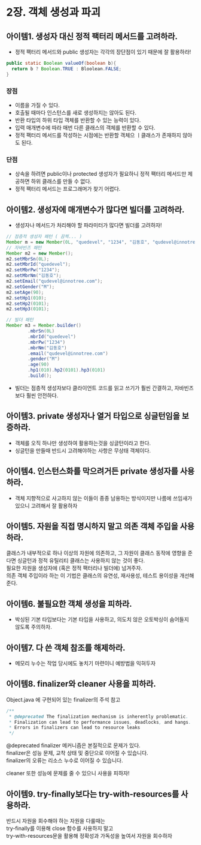 # 2장. 객체 생성과 파괴

## 아이템1. 생성자 대신 정적 팩터리 메서드를 고려하라.
+ 정적 팩터리 메서드와 public 생성자는 각각의 장단점이 있기 때문에 잘 활용하라!
```java
public static Boolean valueOf(boolean b){
  return b ? Boolean.TRUE : Bloolean.FALSE;
}
```
### 장점
+ 이름을 가질 수 있다.
+ 호출될 때마다 인스턴스를 새로 생성하지는 않아도 된다.
+ 반환 타입의 하위 타입 객체를 반환할 수 있는 능력이 있다.
+ 입력 매개변수에 따라 매번 다른 클래스의 객체를 반환할 수 있다.
+ 정적 팩터리 메서드를 작성하는 시점에는 반환할 객체으 ㅣ클래스가 존재하지 않아도 된다.
### 단점    
+ 상속을 하려면 public이나 protected 생성자가 필요하니 정적 팩터리 메서드만 제공하면 하위 클래스를 만들 수 없다.
+ 정적 팩터리 메서드는 프로그래머가 찾기 어렵다.

## 아이템2. 생성자에 매개변수가 많다면 빌더를 고려하라.
+ 생성자나 메서드가 처리해야 할 파라미터가 많다면 빌더를 고려하자!
```java
// 점층적 생성자 패턴 ( 끔찍... )
Member m = new Member(0L, "quedevel", "1234", "김동호", "qudevel@innotree.com", "M", 90, 010, 0101, 0101);
// 자바빈즈 패턴
Member m2 = new Member();
m2.setMbrSn(0L);
m2.setMbrId("quedevel");
m2.setMbrPw("1234");
m2.setMbrNm("김동호");
m2.setEmail("qudevel@innotree.com");
m2.setGender("M");
m2.setAge(90);
m2.setHp1(010);
m2.setHp2(0101);
m2.setHp3(0101);

// 빌더 패턴
Member m3 = Member.builder()
        .mbrSn(0L)
        .mbrId("quedevel")
        .mbrPw("1234")
        .mbrNm("김동호")
        .email("qudevel@innotree.com")
        .gender("M")
        .age(90)
        .hp1(010).hp2(0101).hp3(0101)
        .build();
```
+ 빌더는 점층적 생성자보다 클라이언트 코드를 읽고 쓰기가 훨씬 간결하고, 자바빈즈보다 훨씬 안전하다.

## 아이템3. private 생성자나 열거 타입으로 싱글턴임을 보증하라.
+ 객체를 오직 하나만 생성하여 활용하는것을 싱글턴이라고 한다.
+ 싱글턴을 만들때 반드시 고려해야하는 사항은 무상태 객체이다.
## 아이템4. 인스턴스화를 막으려거든 private 생성자를 사용하라.
+ 객체 지향적으로 사고하지 않는 이들이 종종 남용하는 방식이지만 나름에 쓰임새가 있으니 고려해서 잘 활용하자

## 아이템5. 자원을 직접 명시하지 말고 의존 객체 주입을 사용하라.
클래스가 내부적으로 하나 이상의 자원에 의존하고, 그 자원이 클래스 동작에 영향을 준다면
싱글턴과 정적 유틸리티 클래스는 사용하지 않는 것이 좋다.<br>
필요한 자원을 생성자에 (혹은 정적 팩터리나 빌더에) 넘겨주자.<br>
의존 객체 주입이라 하는 이 기법은 클래스의 유연성, 재사용성, 테스트 용이성을 개선해준다.
## 아이템6. 불필요한 객체 생성을 피하라.
+ 박싱된 기본 타입보다는 기본 타입을 사용하고, 의도치 않은 오토박싱이 숨어들지 않도록 주의하자.
## 아이템7. 다 쓴 객체 참조를 해제하라.
+ 메모리 누수는 작업 당시에도 놓치기 마련이니 예방법을 익혀두자
## 아이템8. finalizer와 cleaner 사용을 피하라.

Object.java 에 구현되어 있는 finalizer의 주석 참고
```java
/**
 * @deprecated The finalization mechanism is inherently problematic.
 * Finalization can lead to performance issues, deadlocks, and hangs.
 * Errors in finalizers can lead to resource leaks
 */
```

@deprecated finalizer 메커니즘은 본질적으로 문제가 있다.<br>
finalizer은 성능 문제, 교착 상태 및 중단으로 이어질 수 있습니다.<br>
finalizer의 오류는 리소스 누수로 이어질 수 있습니다.

cleaner 또한 성능에 문제를 줄 수 있으니 사용을 피하자!

## 아이템9. try-finally보다는 try-with-resources를 사용하라.
반드시 자원을 회수해야 하는 자원을 다룰때는<br>
try-finally를 이용해 close 함수를 사용하지 말고<br>
try-with-resources문을 활용해 정확성과 가독성을 높여서 자원을 회수하자

